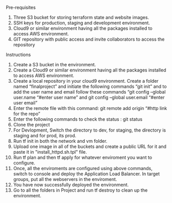 
Pre-requisites

1.	Three S3 bucket for storing terraform state and website images.
2.	SSH keys for production, staging and development environment.
3.	Cloud9 or similar environment having all the packages installed to access AWS environment.
4.  GIT repository with public access and invite collaborators to access the repository


Instructions
1.	Create a S3 bucket in the environment.
2.	Create a Cloud9 or similar environment having all the packages installed to access AWS environment.
3.  Create a local repository in your cloud9 environment. Create a folder named  “finalproject” and initiate the following commands “git init” and to add the user name and email follow these commands “git config –global user.name “#enter user name” and git config –global user.email “#enter user email”
4. Enter the remote file with this command: git remote add origin “#http link for the repo”
5. Enter the following commands to check the status : git status
6. Clone the project
7. For Devlopment, Switch the directory to dev, for staging, the directory is staging and for prod, its prod.
7. Run tf init in both the network and vm folder.
8. Upload one image in all of the buckets and create a public URL for it and paste it in "install_httpd.sh.tpl" file.
9. Run tf plan and then tf apply for whatever enviroment you want to configure.
10. Once, all the enviroments are configured using above commands, switch to console and deploy the Application Load Balancer. In target groups, put all the webservers in the enviroment. 
11.	You have now successfully deployed the environment.
12.	Go to all the folders in Project and run tf destroy to clean up the environment. 









